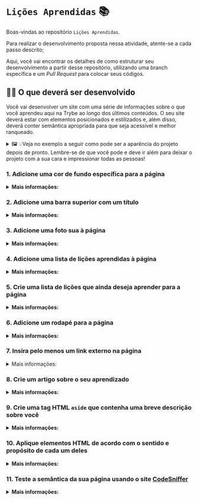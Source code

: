 <!-- markdownlint-disable MD033 -->

# `Lições Aprendidas` 📚

Boas-vindas ao repositório `Lições Aprendidas`.

Para realizar o desenvolvimento proposta nessa atividade, atente-se a cada passo descrito;

Aqui, você vai encontrar os detalhes de como estruturar seu desenvolvimento a partir desse repositório, utilizando uma branch específica e um _Pull Request_ para colocar seus códigos.

## 🧑‍💻 O que deverá ser desenvolvido

Você vai desenvolver um site com uma série de informações sobre o que você aprendeu aqui na Trybe ao longo dos últimos conteúdos. O seu site deverá estar com elementos posicionados e estilizados e, além disso, deverá conter semântica apropriada para que seja acessível e melhor ranqueado.

<details>
  <summary>🖼️ 💡Veja no exemplo a seguir como pode ser a aparência do projeto depois de pronto. Lembre-se de que você pode e deve ir além para deixar o projeto com a sua cara e impressionar todas as pessoas!</summary>
  <img src="exemplo.png"/>
</details>

### 1. Adicione uma cor de fundo específica para a página

<details>
  <summary><strong>Mais informações:</strong></summary>

A página deve possuir a cor de fundo <code>rgb(253, 251, 251)</code> em seu corpo.

- **O que será testado:**

- A página deve possuir cor de fundo: `rgb(253, 251, 251)` em seu corpo.

</details>

### 2. Adicione uma barra superior com um título

<details>
  <summary><strong>Mais informações:</strong></summary>

Essa barra superior deve possuir o <code>id</code> igual a <code>cabecalho</code> e deve ser fixa no topo da página com a propriedade <code>top</code> tendo <code>0</code>. O título deve estar dentro da barra e ser um elemento <code>h1</code> com <code>id</code> igual a <code>titulo</code>.

- **O que será testado:**

- A barra deve possuir o ID `cabecalho`;
- A barra superior deve ser fixa no topo da página;
- A barra deve ter a propriedade `top` tendo o valor `0`;
- O título deve estar dentro da barra e possuir o ID `titulo`, além de ser uma tag `h1`.

</details>

### 3. Adicione uma foto sua à página

<details>
  <summary><strong>Mais informações:</strong></summary>

A foto deve ser inserida utilizando uma tag <code>img</code> com o ID <code>minha_foto</code>.

- **O que será testado:**

- A foto deve ser uma tag `img` e possuir o ID `minha_foto`.

</details>

### 4. Adicione uma lista de lições aprendidas à página

<details>
  <summary><strong>Mais informações:</strong></summary>

A lista deve possuir <strong>10</strong> itens, ser numerada e possuir o ID <code>licoes_aprendidas</code>.

- **O que será testado:**

- A lista deve ser numerada;

- A lista deve possuir o ID `licoes_aprendidas`;

- A lista deve possuir 10 itens.

</details>

### 5. Crie uma lista de lições que ainda deseja aprender para a página

<details>
  <summary><strong>Mais informações:</strong></summary>

A lista deve possuir <strong>10</strong> itens, não ser numerada e possuir o ID <code>licoes_a_aprender</code>.

- **O que será testado:**

- A lista não deve ser numerada;
  
- A lista deve possuir o ID `licoes_a_aprender`;

- A lista deve possuir 10 itens.

</details>

### 6. Adicione um rodapé para a página

<details>
  <summary><strong>Mais informações:</strong></summary>

O rodapé deve utilizar a tag <strong>footer</strong> e possuir o ID <code>rodape</code>.

- **O que será testado:**

- O rodapé deve possuir a tag `footer`;

- O rodapé deve possuir o ID `rodape`.

</details>

### 7. Insira pelo menos um link externo na página

<details>

<summary>Mais informações:</summary>

O link deve redirecionar a pessoa usuária para uma nova aba do navegador.

- **O que será testado:**

- O link deve ser aberto em nova aba no navegador.

</details>

### 8. Crie um artigo sobre o seu aprendizado

<details>
  <summary><strong>Mais informações:</strong></summary>

  O artigo deverá ser uma tag HTML `<article>` e deve possuir mais de 300 <strong>caracteres</strong> e menos de 600.

- **O que será testado:**

  - O artigo deve possuir a tag `<article>`.
  - O artigo deve ter mais de 300 caracteres e menos de 600.

</details>

### 9. Crie uma tag HTML `aside` que contenha uma breve descrição sobre você

<details>
  <summary><strong>Mais informações:</strong></summary>

  A tag `<aside>` deverá possuir mais de 100 <strong>caracteres</strong> e menos de 300.

- **O que será testado:**

  - A tag `aside` deve ser utilizada.
  - A sua descrição deve ter mais que 100 caracteres e menos que 300.

</details>

### 10. Aplique elementos HTML de acordo com o sentido e propósito de cada um deles

<details>
  <summary><strong>Mais informações:</strong></summary>

  A sua página deve conter os seguintes elementos: `<article>`, `<header>`, `<aside>`, e `<footer>`.

- **O que será testado:**

  - A página deve possuir um elemento `article`.
  - A página deve possuir um elemento `header`.
  - A página deve possuir um elemento `aside`.
  - A página deve possuir um elemento `footer`.

</details>

### 11. Teste a semântica da sua página usando o site [CodeSniffer](https://squizlabs.github.io/HTML_CodeSniffer/)

<details>
  <summary><strong>Mais informações:</strong></summary>

  Teste se a semântica da sua página está aprovada pelo site [CodeSniffer](https://squizlabs.github.io/HTML_CodeSniffer/).

- **O que será testado:**

  - A sua página deve passar com `0 errors` na verificação de semântica do site [CodeSniffer](https://squizlabs.github.io/HTML_CodeSniffer/).

</details>
